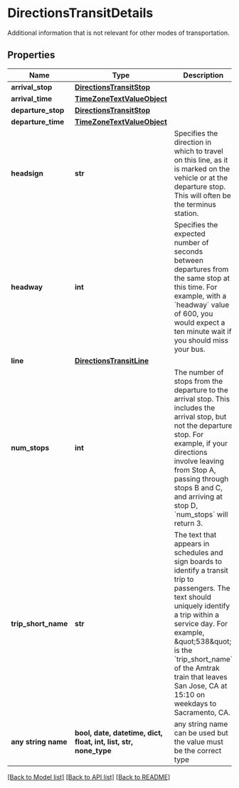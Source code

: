 # DirectionsTransitDetails

Additional information that is not relevant for other modes of transportation.

## Properties
Name | Type | Description | Notes
------------ | ------------- | ------------- | -------------
**arrival_stop** | [**DirectionsTransitStop**](DirectionsTransitStop.md) |  | [optional] 
**arrival_time** | [**TimeZoneTextValueObject**](TimeZoneTextValueObject.md) |  | [optional] 
**departure_stop** | [**DirectionsTransitStop**](DirectionsTransitStop.md) |  | [optional] 
**departure_time** | [**TimeZoneTextValueObject**](TimeZoneTextValueObject.md) |  | [optional] 
**headsign** | **str** | Specifies the direction in which to travel on this line, as it is marked on the vehicle or at the departure stop. This will often be the terminus station. | [optional] 
**headway** | **int** | Specifies the expected number of seconds between departures from the same stop at this time. For example, with a &#x60;headway&#x60; value of 600, you would expect a ten minute wait if you should miss your bus. | [optional] 
**line** | [**DirectionsTransitLine**](DirectionsTransitLine.md) |  | [optional] 
**num_stops** | **int** | The number of stops from the departure to the arrival stop. This includes the arrival stop, but not the departure stop. For example, if your directions involve leaving from Stop A, passing through stops B and C, and arriving at stop D, &#x60;num_stops&#x60; will return 3. | [optional] 
**trip_short_name** | **str** | The text that appears in schedules and sign boards to identify a transit trip to passengers. The text should uniquely identify a trip within a service day. For example, \&quot;538\&quot; is the &#x60;trip_short_name&#x60; of the Amtrak train that leaves San Jose, CA at 15:10 on weekdays to Sacramento, CA. | [optional] 
**any string name** | **bool, date, datetime, dict, float, int, list, str, none_type** | any string name can be used but the value must be the correct type | [optional]

[[Back to Model list]](../README.md#documentation-for-models) [[Back to API list]](../README.md#documentation-for-api-endpoints) [[Back to README]](../README.md)


